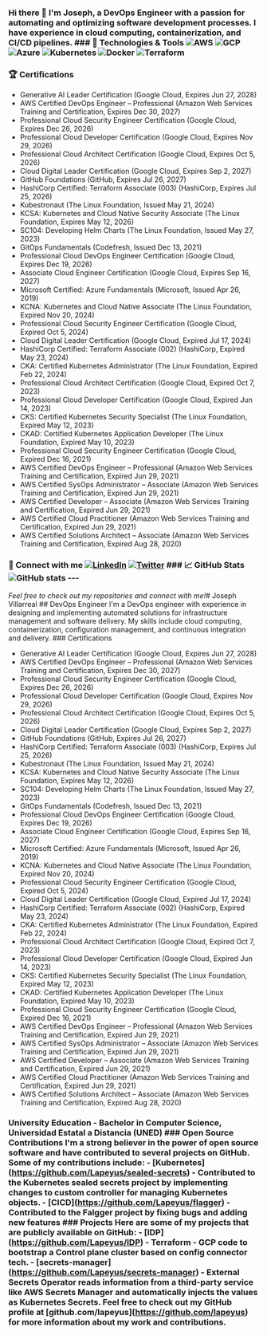 ### Hi there 👋 I'm Joseph, a DevOps Engineer with a passion for automating and optimizing software development processes. I have experience in cloud computing, containerization, and CI/CD pipelines. ### 🔧 Technologies & Tools ![AWS](https://img.shields.io/badge/AWS-%23FF9900.svg?style=for-the-badge&logo=amazon-aws&logoColor=white) ![GCP](https://img.shields.io/badge/GCP-%234285F4.svg?style=for-the-badge&logo=google-cloud&logoColor=white) ![Azure](https://img.shields.io/badge/Azure-%230078D4.svg?style=for-the-badge&logo=microsoft-azure&logoColor=white) ![Kubernetes](https://img.shields.io/badge/Kubernetes-%23326CE5.svg?style=for-the-badge&logo=kubernetes&logoColor=white) ![Docker](https://img.shields.io/badge/Docker-%232496ED.svg?style=for-the-badge&logo=docker&logoColor=white) ![Terraform](https://img.shields.io/badge/Terraform-%237B42BC.svg?style=for-the-badge&logo=terraform&logoColor=white) 
### 🏆 Certifications
* Generative AI Leader Certification (Google Cloud, Expires Jun 27, 2028)
* AWS Certified DevOps Engineer – Professional (Amazon Web Services Training and Certification, Expires Dec 30, 2027)
* Professional Cloud Security Engineer Certification (Google Cloud, Expires Dec 26, 2026)
* Professional Cloud Developer Certification (Google Cloud, Expires Nov 29, 2026)
* Professional Cloud Architect Certification (Google Cloud, Expires Oct 5, 2026)
* Cloud Digital Leader Certification (Google Cloud, Expires Sep 2, 2027)
* GitHub Foundations (GitHub, Expires Jul 26, 2027)
* HashiCorp Certified: Terraform Associate (003) (HashiCorp, Expires Jul 25, 2026)
* Kubestronaut (The Linux Foundation, Issued May 21, 2024)
* KCSA: Kubernetes and Cloud Native Security Associate (The Linux Foundation, Expires May 12, 2026)
* SC104: Developing Helm Charts (The Linux Foundation, Issued May 27, 2023)
* GitOps Fundamentals (Codefresh, Issued Dec 13, 2021)
* Professional Cloud DevOps Engineer Certification (Google Cloud, Expires Dec 19, 2026)
* Associate Cloud Engineer Certification (Google Cloud, Expires Sep 16, 2027)
* Microsoft Certified: Azure Fundamentals (Microsoft, Issued Apr 26, 2019)
* KCNA: Kubernetes and Cloud Native Associate (The Linux Foundation, Expired Nov 20, 2024)
* Professional Cloud Security Engineer Certification (Google Cloud, Expired Oct 5, 2024)
* Cloud Digital Leader Certification (Google Cloud, Expired Jul 17, 2024)
* HashiCorp Certified: Terraform Associate (002) (HashiCorp, Expired May 23, 2024)
* CKA: Certified Kubernetes Administrator (The Linux Foundation, Expired Feb 22, 2024)
* Professional Cloud Architect Certification (Google Cloud, Expired Oct 7, 2023)
* Professional Cloud Developer Certification (Google Cloud, Expired Jun 14, 2023)
* CKS: Certified Kubernetes Security Specialist (The Linux Foundation, Expired May 12, 2023)
* CKAD: Certified Kubernetes Application Developer (The Linux Foundation, Expired May 10, 2023)
* Professional Cloud Security Engineer Certification (Google Cloud, Expired Dec 16, 2021)
* AWS Certified DevOps Engineer – Professional (Amazon Web Services Training and Certification, Expired Jun 29, 2021)
* AWS Certified SysOps Administrator – Associate (Amazon Web Services Training and Certification, Expired Jun 29, 2021)
* AWS Certified Developer – Associate (Amazon Web Services Training and Certification, Expired Jun 29, 2021)
* AWS Certified Cloud Practitioner (Amazon Web Services Training and Certification, Expired Jun 29, 2021)
* AWS Certified Solutions Architect – Associate (Amazon Web Services Training and Certification, Expired Aug 28, 2020)
### 🔗 Connect with me [![LinkedIn](https://img.shields.io/badge/LinkedIn-%230077B5.svg?style=for-the-badge&logo=linkedin&logoColor=white)](https://www.linkedin.com/in/joseph-villarreal-lopez-20360b119/) [![Twitter](https://img.shields.io/badge/Twitter-%231DA1F2.svg?style=for-the-badge&logo=twitter&logoColor=white)](https://twitter.com/lapeyus) ### 📈 GitHub Stats ![GitHub stats](https://github-readme-stats.vercel.app/api?username=lapeyus&show_icons=true&theme=radical) ---
*Feel free to check out my repositories and connect with me!*# Joseph Villarreal ## DevOps Engineer I'm a DevOps engineer with experience in designing and implementing automated solutions for infrastructure management and software delivery. My skills include cloud computing, containerization, configuration management, and continuous integration and delivery. ### Certifications
* Generative AI Leader Certification (Google Cloud, Expires Jun 27, 2028)
* AWS Certified DevOps Engineer – Professional (Amazon Web Services Training and Certification, Expires Dec 30, 2027)
* Professional Cloud Security Engineer Certification (Google Cloud, Expires Dec 26, 2026)
* Professional Cloud Developer Certification (Google Cloud, Expires Nov 29, 2026)
* Professional Cloud Architect Certification (Google Cloud, Expires Oct 5, 2026)
* Cloud Digital Leader Certification (Google Cloud, Expires Sep 2, 2027)
* GitHub Foundations (GitHub, Expires Jul 26, 2027)
* HashiCorp Certified: Terraform Associate (003) (HashiCorp, Expires Jul 25, 2026)
* Kubestronaut (The Linux Foundation, Issued May 21, 2024)
* KCSA: Kubernetes and Cloud Native Security Associate (The Linux Foundation, Expires May 12, 2026)
* SC104: Developing Helm Charts (The Linux Foundation, Issued May 27, 2023)
* GitOps Fundamentals (Codefresh, Issued Dec 13, 2021)
* Professional Cloud DevOps Engineer Certification (Google Cloud, Expires Dec 19, 2026)
* Associate Cloud Engineer Certification (Google Cloud, Expires Sep 16, 2027)
* Microsoft Certified: Azure Fundamentals (Microsoft, Issued Apr 26, 2019)
* KCNA: Kubernetes and Cloud Native Associate (The Linux Foundation, Expired Nov 20, 2024)
* Professional Cloud Security Engineer Certification (Google Cloud, Expired Oct 5, 2024)
* Cloud Digital Leader Certification (Google Cloud, Expired Jul 17, 2024)
* HashiCorp Certified: Terraform Associate (002) (HashiCorp, Expired May 23, 2024)
* CKA: Certified Kubernetes Administrator (The Linux Foundation, Expired Feb 22, 2024)
* Professional Cloud Architect Certification (Google Cloud, Expired Oct 7, 2023)
* Professional Cloud Developer Certification (Google Cloud, Expired Jun 14, 2023)
* CKS: Certified Kubernetes Security Specialist (The Linux Foundation, Expired May 12, 2023)
* CKAD: Certified Kubernetes Application Developer (The Linux Foundation, Expired May 10, 2023)
* Professional Cloud Security Engineer Certification (Google Cloud, Expired Dec 16, 2021)
* AWS Certified DevOps Engineer – Professional (Amazon Web Services Training and Certification, Expired Jun 29, 2021)
* AWS Certified SysOps Administrator – Associate (Amazon Web Services Training and Certification, Expired Jun 29, 2021)
* AWS Certified Developer – Associate (Amazon Web Services Training and Certification, Expired Jun 29, 2021)
* AWS Certified Cloud Practitioner (Amazon Web Services Training and Certification, Expired Jun 29, 2021)
* AWS Certified Solutions Architect – Associate (Amazon Web Services Training and Certification, Expired Aug 28, 2020)
### University Education - Bachelor in Computer Science, Universidad Estatal a Distancia (UNED) ### Open Source Contributions I'm a strong believer in the power of open source software and have contributed to several projects on GitHub. Some of my contributions include: - \[Kubernetes\](https://github.com/Lapeyus/sealed-secrets) - Contributed to the Kubernetes sealed secrets project by implementing changes to custom controller for managing Kubernetes objects. - \[CICD\](https://github.com/Lapeyus/flagger) - Contributed to the Falgger project by fixing bugs and adding new features ### Projects Here are some of my projects that are publicly available on GitHub: - \[IDP\](https://github.com/Lapeyus/IDP) - Terraform - GCP code to bootstrap a Control plane cluster based on config connector tech. - \[secrets-manager\](https://github.com/Lapeyus/secrets-manager) - External Secrets Operator reads information from a third-party service like AWS Secrets Manager and automatically injects the values as Kubernetes Secrets. Feel free to check out my GitHub profile at \[github.com/lapeyus\](https://github.com/lapeyus) for more information about my work and contributions.
